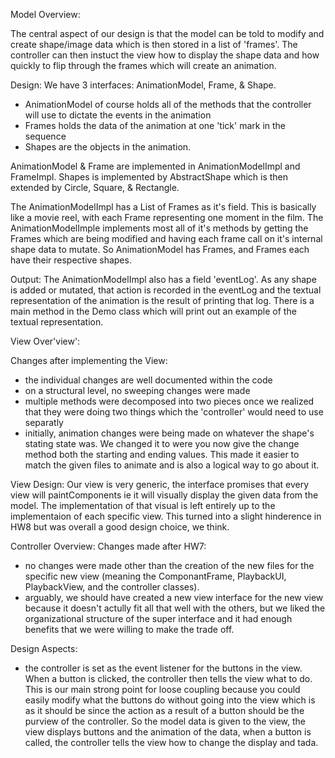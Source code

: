 Model Overview:

The central aspect of our design is that the model can be told to modify and create shape/image data which is then stored in a list of 'frames'. The controller can then instuct the view how to display the shape data and how quickly to flip through the frames which will create an animation.

Design:
We have 3 interfaces: AnimationModel, Frame, & Shape.
- AnimationModel of course holds all of the methods that the controller will use to dictate the events in the animation
- Frames holds the data of the animation at one 'tick' mark in the sequence
- Shapes are the objects in the animation.

AnimationModel & Frame are implemented in AnimationModelImpl and FrameImpl. Shapes is implemented by AbstractShape which is then extended by Circle, Square, & Rectangle.

The AnimationModelImpl has a List of Frames as it's field. This is basically like a movie reel, with each Frame representing one moment in the film. The AnimationModelImple implements most all of it's methods by getting the Frames which are being modified and having each frame call on it's internal shape data to mutate. So AnimationModel has Frames, and Frames each have their respective shapes.

Output:
The AnimationModelImpl also has a field 'eventLog'. As any shape is added or mutated, that action is recorded in the eventLog and the textual representation of the animation is the result of printing that log.
There is a main method in the Demo class which will print out an example of the textual representation.


View Over'view':

Changes after implementing the View:
- the individual changes are well documented within the code
- on a structural level, no sweeping changes were made
- multiple methods were decomposed into two pieces once we realized that they were doing two things which the 'controller' would need to use separatly
- initially, animation changes were being made on whatever the shape's stating state was. We changed it to were you now give the 
 change method both the starting and ending values. This made it easier to match the given files to animate and is also a logical way to go about it.

View Design:
Our view is very generic, the interface promises that every view will paintComponents ie it will visually display the given data from the model. The implementation of 
that visual is left entirely up to the implementaion of each specific view. This turned into a slight hinderence in HW8 but was overall a good design choice, we think.

Controller Overview:
Changes made after HW7:
- no changes were made other than the creation of the new files for the specific new view (meaning the ComponantFrame, PlaybackUI, PlaybackView, and the controller classes).
- arguably, we should have created a new view interface for the new view because it doesn't actully fit all that well with the others, but we liked
  the organizational structure of the super interface and it had enough benefits that we were willing to make the trade off.
  
Design Aspects:
- the controller is set as the event listener for the buttons in the view. When a button is clicked, the controller then tells the view what to do. This is our main
  strong point for loose coupling because you could easily modify what the buttons do without going into the view which is as it should be since the action as a result of
  a button should be the purview of the controller. So the model data is given to the view, the view displays buttons and the animation of the data, when a button is
  called, the controller tells the view how to change the display and tada.
  

